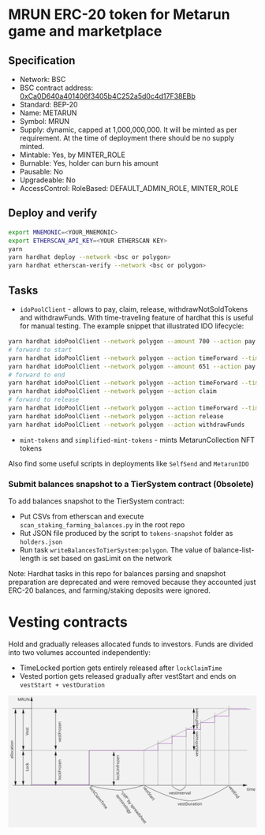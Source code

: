 # MRUN ERC-20 token for Metarun game and marketplace

## Specification

* Network: BSC
* BSC contract address: [0xCa0D640a401406f3405b4C252a5d0c4d17F38EBb](https://bscscan.com/token/0xCa0D640a401406f3405b4C252a5d0c4d17F38EBb)
* Standard: BEP-20
* Name: METARUN
* Symbol: MRUN
* Supply: dynamic, capped at 1,000,000,000. It will be minted as per requirement. At the time of deployment there should be no supply minted.
* Mintable: Yes, by MINTER_ROLE
* Burnable: Yes, holder can burn his amount
* Pausable: No
* Upgradeable: No
* AccessControl: RoleBased: DEFAULT_ADMIN_ROLE, MINTER_ROLE

## Deploy and verify

```sh
export MNEMONIC=<YOUR_MNEMONIC>
export ETHERSCAN_API_KEY=<YOUR ETHERSCAN KEY>
yarn
yarn hardhat deploy --network <bsc or polygon>
yarn hardhat etherscan-verify --network <bsc or polygon>
```

## Tasks

* `idoPoolClient` - allows to pay, claim, release, withdrawNotSoldTokens and withdrawFunds. With time-traveling feature of hardhat this is useful for manual testing. The example snippet that illustrated IDO lifecycle:

```sh
yarn hardhat idoPoolClient --network polygon --amount 700 --action pay
# forward to start
yarn hardhat idoPoolClient --network polygon --action timeForward --time 2022-02-20T17:00:00+00:00
yarn hardhat idoPoolClient --network polygon --amount 651 --action pay
# forward to end
yarn hardhat idoPoolClient --network polygon --action timeForward --time 2022-02-22T16:00:00+00:00
yarn hardhat idoPoolClient --network polygon --action claim
# forward to release
yarn hardhat idoPoolClient --network polygon --action timeForward --time 2023-02-20T19:00:00+00:00
yarn hardhat idoPoolClient --network polygon --action release
yarn hardhat idoPoolClient --network polygon --action withdrawFunds
```

* `mint-tokens` and `simplified-mint-tokens` - mints MetarunCollection NFT tokens

Also find some useful scripts in deployments like `SelfSend` and `MetarunIDO`
### Submit balances snapshot to a TierSystem contract (0bsolete)

To add balances snapshot to the TierSystem contract:
* Put CSVs from etherscan and execute `scan_staking_farming_balances.py` in the root repo
* Rut JSON file produced by the script to `tokens-snapshot` folder as `holders.json`
* Run task `writeBalancesToTierSystem:polygon`. The value of balance-list-length is set based on gasLimit on the network

Note: Hardhat tasks in this repo for balances parsing and snapshot preparation are deprecated and were removed because
they accounted just ERC-20 balances, and farming/staking deposits were ignored.

# Vesting contracts

Hold and gradually releases allocated funds to investors. Funds are divided into two volumes accounted independently:

* TimeLocked portion gets entirely released after `lockClaimTime`
* Vested portion gets released gradually after vestStart and ends on `vestStart + vestDuration`

![vesting diagram](vesting-diagram.png)
